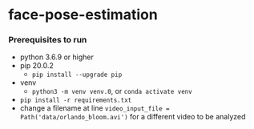 # face-pose-estimation

### Prerequisites to run
* python 3.6.9 or higher
* pip 20.0.2
  * `pip install --upgrade pip`
* venv
  * `python3 -m venv venv.0`, or `conda activate venv`
* `pip install -r requirements.txt`
* change a filename at line `video_input_file = Path('data/orlando_bloom.avi')` for a different video to be analyzed
